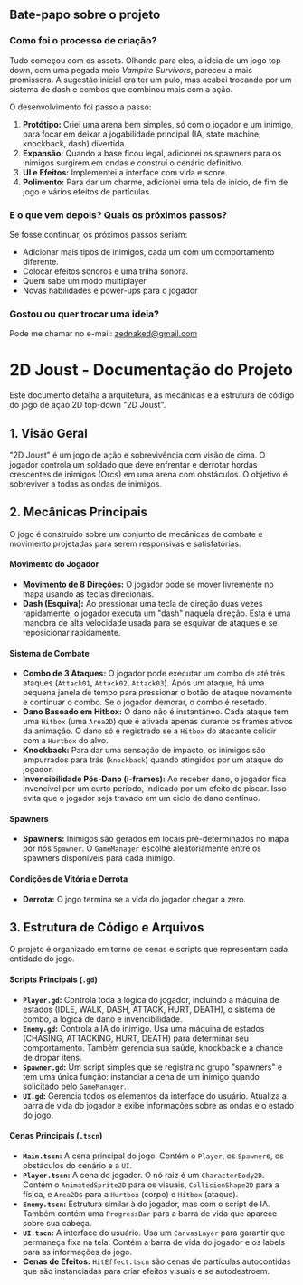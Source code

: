 ## Bate-papo sobre o projeto

### Como foi o processo de criação?

Tudo começou com os assets. Olhando para eles, a ideia de um jogo top-down, com uma pegada meio *Vampire Survivors*, pareceu a mais promissora. A sugestão inicial era ter um pulo, mas acabei trocando por um sistema de dash e combos que combinou mais com a ação.

O desenvolvimento foi passo a passo:
1.  **Protótipo:** Criei uma arena bem simples, só com o jogador e um inimigo, para focar em deixar a jogabilidade principal (IA, state machine, knockback, dash) divertida.
2.  **Expansão:** Quando a base ficou legal, adicionei os spawners para os inimigos surgirem em ondas e construí o cenário definitivo.
3.  **UI e Efeitos:** Implementei a interface com vida e score.
4.  **Polimento:** Para dar um charme, adicionei uma tela de início, de fim de jogo e vários efeitos de partículas.

### E o que vem depois? Quais os próximos passos?

Se fosse continuar, os próximos passos seriam:
- Adicionar mais tipos de inimigos, cada um com um comportamento diferente.
- Colocar efeitos sonoros e uma trilha sonora.
- Quem sabe um modo multiplayer
- Novas habilidades e power-ups para o jogador

### Gostou ou quer trocar uma ideia?

Pode me chamar no e-mail: zednaked@gmail.com 




# 2D Joust - Documentação do Projeto

Este documento detalha a arquitetura, as mecânicas e a estrutura de código do jogo de ação 2D top-down "2D Joust".

## 1. Visão Geral

"2D Joust" é um jogo de ação e sobrevivência com visão de cima. O jogador controla um soldado que deve enfrentar e derrotar hordas crescentes de inimigos (Orcs) em uma arena com obstáculos. O objetivo é sobreviver a todas as ondas de inimigos.

## 2. Mecânicas Principais

O jogo é construído sobre um conjunto de mecânicas de combate e movimento projetadas para serem responsivas e satisfatórias.

#### Movimento do Jogador
- **Movimento de 8 Direções:** O jogador pode se mover livremente no mapa usando as teclas direcionais.
- **Dash (Esquiva):** Ao pressionar uma tecla de direção duas vezes rapidamente, o jogador executa um "dash" naquela direção. Esta é uma manobra de alta velocidade usada para se esquivar de ataques e se reposicionar rapidamente.

#### Sistema de Combate
- **Combo de 3 Ataques:** O jogador pode executar um combo de até três ataques (`Attack01`, `Attack02`, `Attack03`). Após um ataque, há uma pequena janela de tempo para pressionar o botão de ataque novamente e continuar o combo. Se o jogador demorar, o combo é resetado.
- **Dano Baseado em Hitbox:** O dano não é instantâneo. Cada ataque tem uma `Hitbox` (uma `Area2D`) que é ativada apenas durante os frames ativos da animação. O dano só é registrado se a `Hitbox` do atacante colidir com a `Hurtbox` do alvo.
- **Knockback:** Para dar uma sensação de impacto, os inimigos são empurrados para trás (`knockback`) quando atingidos por um ataque do jogador.
- **Invencibilidade Pós-Dano (i-frames):** Ao receber dano, o jogador fica invencível por um curto período, indicado por um efeito de piscar. Isso evita que o jogador seja travado em um ciclo de dano contínuo.

#### Spawners
- **Spawners:** Inimigos são gerados em locais pré-determinados no mapa por nós `Spawner`. O `GameManager` escolhe aleatoriamente entre os spawners disponíveis para cada inimigo.

#### Condições de Vitória e Derrota
- **Derrota:** O jogo termina se a vida do jogador chegar a zero.


## 3. Estrutura de Código e Arquivos

O projeto é organizado em torno de cenas e scripts que representam cada entidade do jogo.

#### Scripts Principais (`.gd`)
- **`Player.gd`:** Controla toda a lógica do jogador, incluindo a máquina de estados (IDLE, WALK, DASH, ATTACK, HURT, DEATH), o sistema de combo, a lógica de dano e invencibilidade.
- **`Enemy.gd`:** Controla a IA do inimigo. Usa uma máquina de estados (CHASING, ATTACKING, HURT, DEATH) para determinar seu comportamento. Também gerencia sua saúde, knockback e a chance de dropar itens.
- **`Spawner.gd`:** Um script simples que se registra no grupo "spawners" e tem uma única função: instanciar a cena de um inimigo quando solicitado pelo `GameManager`.
- **`UI.gd`:** Gerencia todos os elementos da interface do usuário. Atualiza a barra de vida do jogador e exibe informações sobre as ondas e o estado do jogo.

#### Cenas Principais (`.tscn`)
- **`Main.tscn`:** A cena principal do jogo. Contém o `Player`, os `Spawner`s, os obstáculos do cenário e a `UI`. 
- **`Player.tscn`:** A cena do jogador. O nó raiz é um `CharacterBody2D`. Contém o `AnimatedSprite2D` para os visuais, `CollisionShape2D` para a física, e `Area2D`s para a `Hurtbox` (corpo) e `Hitbox` (ataque).
- **`Enemy.tscn`:** Estrutura similar à do jogador, mas com o script de IA. Também contém uma `ProgressBar` para a barra de vida que aparece sobre sua cabeça.
- **`UI.tscn`:** A interface do usuário. Usa um `CanvasLayer` para garantir que permaneça fixa na tela. Contém a barra de vida do jogador e os labels para as informações do jogo.
- **Cenas de Efeitos:** `HitEffect.tscn` são cenas de partículas autocontidas que são instanciadas para criar efeitos visuais e se autodestroem.
